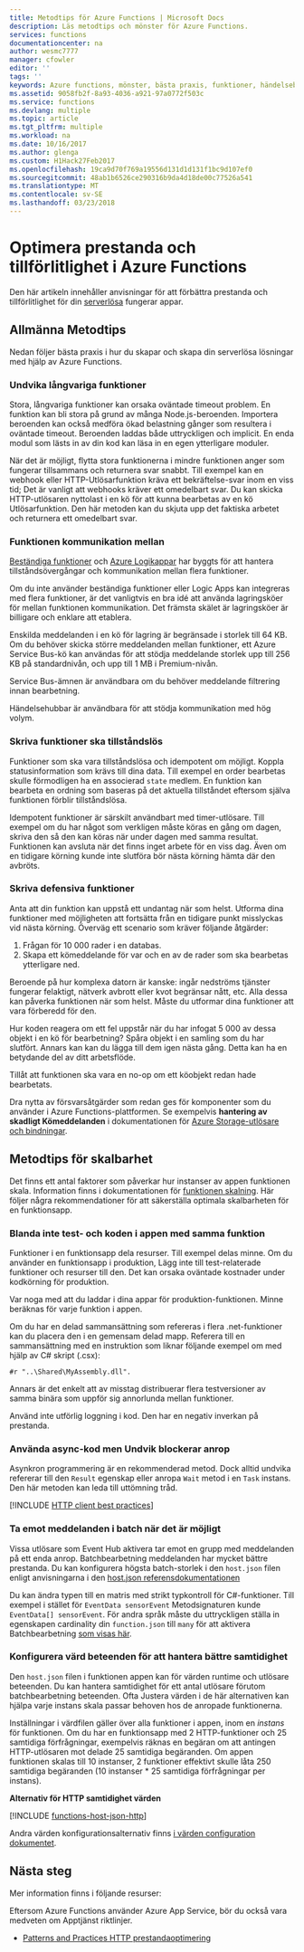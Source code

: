 ```yaml
---
title: Metodtips för Azure Functions | Microsoft Docs
description: Läs metodtips och mönster för Azure Functions.
services: functions
documentationcenter: na
author: wesmc7777
manager: cfowler
editor: ''
tags: ''
keywords: Azure functions, mönster, bästa praxis, funktioner, händelsebearbetning, webhooks, dynamiska beräkning, serverlösa arkitektur
ms.assetid: 9058fb2f-8a93-4036-a921-97a0772f503c
ms.service: functions
ms.devlang: multiple
ms.topic: article
ms.tgt_pltfrm: multiple
ms.workload: na
ms.date: 10/16/2017
ms.author: glenga
ms.custom: H1Hack27Feb2017
ms.openlocfilehash: 19ca9d70f769a19556d131d1d131f1bc9d107ef0
ms.sourcegitcommit: 48ab1b6526ce290316b9da4d18de00c77526a541
ms.translationtype: MT
ms.contentlocale: sv-SE
ms.lasthandoff: 03/23/2018
---
```

# <a name="optimize-the-performance-and-reliability-of-azure-functions"></a>Optimera prestanda och tillförlitlighet i Azure Functions

Den här artikeln innehåller anvisningar för att förbättra prestanda och tillförlitlighet för din [serverlösa](https://azure.microsoft.com/overview/serverless-computing/) fungerar appar. 

## <a name="general-best-practices"></a>Allmänna Metodtips

Nedan följer bästa praxis i hur du skapar och skapa din serverlösa lösningar med hjälp av Azure Functions.

### <a name="avoid-long-running-functions"></a>Undvika långvariga funktioner

Stora, långvariga funktioner kan orsaka oväntade timeout problem. En funktion kan bli stora på grund av många Node.js-beroenden. Importera beroenden kan också medföra ökad belastning gånger som resultera i oväntade timeout. Beroenden laddas både uttryckligen och implicit. En enda modul som lästs in av din kod kan läsa in en egen ytterligare moduler.  

När det är möjligt, flytta stora funktionerna i mindre funktionen anger som fungerar tillsammans och returnera svar snabbt. Till exempel kan en webhook eller HTTP-Utlösarfunktion kräva ett bekräftelse-svar inom en viss tid; Det är vanligt att webhooks kräver ett omedelbart svar. Du kan skicka HTTP-utlösaren nyttolast i en kö för att kunna bearbetas av en kö Utlösarfunktion. Den här metoden kan du skjuta upp det faktiska arbetet och returnera ett omedelbart svar.


### <a name="cross-function-communication"></a>Funktionen kommunikation mellan

[Beständiga funktioner](durable-functions-overview.md) och [Azure Logikappar](../logic-apps/logic-apps-overview.md) har byggts för att hantera tillståndsövergångar och kommunikation mellan flera funktioner.

Om du inte använder beständiga funktioner eller Logic Apps kan integreras med flera funktioner, är det vanligtvis en bra idé att använda lagringsköer för mellan funktionen kommunikation.  Det främsta skälet är lagringsköer är billigare och enklare att etablera. 

Enskilda meddelanden i en kö för lagring är begränsade i storlek till 64 KB. Om du behöver skicka större meddelanden mellan funktioner, ett Azure Service Bus-kö kan användas för att stödja meddelande storlek upp till 256 KB på standardnivån, och upp till 1 MB i Premium-nivån.

Service Bus-ämnen är användbara om du behöver meddelande filtrering innan bearbetning.

Händelsehubbar är användbara för att stödja kommunikation med hög volym.


### <a name="write-functions-to-be-stateless"></a>Skriva funktioner ska tillståndslös 

Funktioner som ska vara tillståndslösa och idempotent om möjligt. Koppla statusinformation som krävs till dina data. Till exempel en order bearbetas skulle förmodligen ha en associerad `state` medlem. En funktion kan bearbeta en ordning som baseras på det aktuella tillståndet eftersom själva funktionen förblir tillståndslösa. 

Idempotent funktioner är särskilt användbart med timer-utlösare. Till exempel om du har något som verkligen måste köras en gång om dagen, skriva den så den kan köras när under dagen med samma resultat. Funktionen kan avsluta när det finns inget arbete för en viss dag. Även om en tidigare körning kunde inte slutföra bör nästa körning hämta där den avbröts.


### <a name="write-defensive-functions"></a>Skriva defensiva funktioner

Anta att din funktion kan uppstå ett undantag när som helst. Utforma dina funktioner med möjligheten att fortsätta från en tidigare punkt misslyckas vid nästa körning. Överväg ett scenario som kräver följande åtgärder:

1. Frågan för 10 000 rader i en databas.
2. Skapa ett kömeddelande för var och en av de rader som ska bearbetas ytterligare ned.
 
Beroende på hur komplexa datorn är kanske: ingår nedströms tjänster fungerar felaktigt, nätverk avbrott eller kvot begränsar nått, etc. Alla dessa kan påverka funktionen när som helst. Måste du utformar dina funktioner att vara förberedd för den.

Hur koden reagera om ett fel uppstår när du har infogat 5 000 av dessa objekt i en kö för bearbetning? Spåra objekt i en samling som du har slutfört. Annars kan kan du lägga till dem igen nästa gång. Detta kan ha en betydande del av ditt arbetsflöde. 

Tillåt att funktionen ska vara en no-op om ett köobjekt redan hade bearbetats.

Dra nytta av försvarsåtgärder som redan ges för komponenter som du använder i Azure Functions-plattformen. Se exempelvis **hantering av skadligt Kömeddelanden** i dokumentationen för [Azure Storage-utlösare och bindningar](functions-bindings-storage-queue.md#trigger---poison-messages). 

## <a name="scalability-best-practices"></a>Metodtips för skalbarhet

Det finns ett antal faktorer som påverkar hur instanser av appen funktionen skala. Information finns i dokumentationen för [funktionen skalning](functions-scale.md).  Här följer några rekommendationer för att säkerställa optimala skalbarheten för en funktionsapp.

### <a name="dont-mix-test-and-production-code-in-the-same-function-app"></a>Blanda inte test- och koden i appen med samma funktion

Funktioner i en funktionsapp dela resurser. Till exempel delas minne. Om du använder en funktionsapp i produktion, Lägg inte till test-relaterade funktioner och resurser till den. Det kan orsaka oväntade kostnader under kodkörning för produktion.

Var noga med att du laddar i dina appar för produktion-funktionen. Minne beräknas för varje funktion i appen.

Om du har en delad sammansättning som refereras i flera .net-funktioner kan du placera den i en gemensam delad mapp. Referera till en sammansättning med en instruktion som liknar följande exempel om med hjälp av C# skript (.csx): 

    #r "..\Shared\MyAssembly.dll". 

Annars är det enkelt att av misstag distribuerar flera testversioner av samma binära som uppför sig annorlunda mellan funktioner.

Använd inte utförlig loggning i kod. Den har en negativ inverkan på prestanda.

### <a name="use-async-code-but-avoid-blocking-calls"></a>Använda async-kod men Undvik blockerar anrop

Asynkron programmering är en rekommenderad metod. Dock alltid undvika refererar till den `Result` egenskap eller anropa `Wait` metod i en `Task` instans. Den här metoden kan leda till uttömning tråd.

[!INCLUDE [HTTP client best practices](../../includes/functions-http-client-best-practices.md)]

### <a name="receive-messages-in-batch-whenever-possible"></a>Ta emot meddelanden i batch när det är möjligt

Vissa utlösare som Event Hub aktivera tar emot en grupp med meddelanden på ett enda anrop.  Batchbearbetning meddelanden har mycket bättre prestanda.  Du kan konfigurera högsta batch-storlek i den `host.json` filen enligt anvisningarna i den [host.json referensdokumentationen](functions-host-json.md)

Du kan ändra typen till en matris med strikt typkontroll för C#-funktioner.  Till exempel i stället för `EventData sensorEvent` Metodsignaturen kunde `EventData[] sensorEvent`.  För andra språk måste du uttryckligen ställa in egenskapen cardinality din `function.json` till `many` för att aktivera Batchbearbetning [som visas här](https://github.com/Azure/azure-webjobs-sdk-templates/blob/df94e19484fea88fc2c68d9f032c9d18d860d5b5/Functions.Templates/Templates/EventHubTrigger-JavaScript/function.json#L10).

### <a name="configure-host-behaviors-to-better-handle-concurrency"></a>Konfigurera värd beteenden för att hantera bättre samtidighet

Den `host.json` filen i funktionen appen kan för värden runtime och utlösare beteenden.  Du kan hantera samtidighet för ett antal utlösare förutom batchbearbetning beteenden.  Ofta Justera värden i de här alternativen kan hjälpa varje instans skala passar behoven hos de anropade funktionerna.

Inställningar i värdfilen gäller över alla funktioner i appen, inom en *instans* för funktionen. Om du har en funktionsapp med 2 HTTP-funktioner och 25 samtidiga förfrågningar, exempelvis räknas en begäran om att antingen HTTP-utlösaren mot delade 25 samtidiga begäranden.  Om appen funktionen skalas till 10 instanser, 2 funktioner effektivt skulle låta 250 samtidiga begäranden (10 instanser * 25 samtidiga förfrågningar per instans).

**Alternativ för HTTP samtidighet värden**

[!INCLUDE [functions-host-json-http](../../includes/functions-host-json-http.md)]

Andra värden konfigurationsalternativ finns [i värden configuration dokumentet](functions-host-json.md).

## <a name="next-steps"></a>Nästa steg
Mer information finns i följande resurser:

Eftersom Azure Functions använder Azure App Service, bör du också vara medveten om Apptjänst riktlinjer.
* [Patterns and Practices HTTP prestandaoptimering](https://docs.microsoft.com/azure/architecture/antipatterns/improper-instantiation/)
